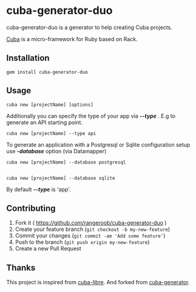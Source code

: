 
# cuba-generator-duo

cuba-generator-duo is a generator to help creating Cuba projects.

[Cuba](https://github.com/soveran/cuba) is a micro-framework for Ruby based on Rack.

## Installation

    gem install cuba-generator-duo

## Usage

    cuba new [projectName] [options]

Additionally you can specify the type of your app via ***--type*** . E.g to generate an API starting point.

    cuba new [projectName] --type api

To generate an application with a Postgresql or Sqlite configuration setup use ***-database*** option (via Datamapper)

    cuba new [projectName] --database postgresql
    

    cuba new [projectName] --database sqlite

By default ***--type*** is 'app'.

## Contributing

1. Fork it ( https://github.com/rangeroob/cuba-generator-duo )
2. Create your feature branch (`git checkout -b my-new-feature`)
3. Commit your changes (`git commit -am 'Add some feature'`)
4. Push to the branch (`git push origin my-new-feature`)
5. Create a new Pull Request

## Thanks

This project is inspired from [cuba-libre](https://github.com/gdurelle/cuba-libre).
And forked from [cuba-generator](https://github.com/sdogruyol/cuba-generator).
